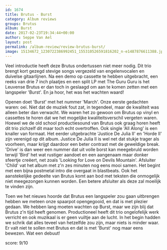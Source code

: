 ```yaml
---
id: 1674
title: Brutus - Burst
category: Album reviews
groups: Brutus
album: Burst
date: 2017-02-23T19:34:44+00:00
author: Seppe Van Ael
layout: post
permalink: /album-review/review-brutus-burst/
image: 15134672_1230722386992451_155310526591816202_n-e1487876611388.jpg
---
```

Veel introductie heeft deze Brutus ondertussen niet meer nodig. Dit trio brengt kort gezegd stevige songs vergezeld van engelenvocalen en duivelse gitaarlijnen. Na een demo op cassette te hebben uitgebracht, een reeks van drie 7 inch plaatjes en een split LP met The Guru Guru is het Leuvense Brutus er dan toch in geslaagd om aan te komen zetten met een langspeler 'Burst'. En ja hoor, het was het wachten waard!

Openen doet 'Burst' met het nummer 'March'. Onze eerste gedachten waren: oei. Niet dat de muziek fout zat, in tegendeel, maar de kwaliteit was alleen beter dan verwacht. We waren het zo gewoon om Brutus op vinyl en cassettes te horen dat we het mogelijke kwaliteitsverschil vergeten waren. Hoewel we de old school productiesound van Brutus ook graag horen heeft dit trio zichzelf dit maar toch echt overtroffen. Ook single 'All Along' is een knaller van formaat. Het eerder uitgebrachte 'Justice De Julia II' en 'Horde II' zijn verenigd op dit album. Justice De Julia II is wel net dat stukje trager als voorheen, maar krijgt daardoor een beter contrast met de geweldige break. 'Drive' is dan weer een nummer dat uit volle borst kan meegebruld worden terwijl 'Bird' het wat rustiger aandoet en een aangenaam maar donker sfeertje creëert, net zoals 'Looking for Love on Devils Mountain'. Afsluiter 'Child' vat het album met z'n zes minuten nog eens mooi samen. Het begint met een bijna postmetal intro die overgaat in blastbeats. Ook het aanstekelijke gedeelte van Brutus komt aan bod met teksten die onmogelijk niet meegezongen kunnen worden. Een betere afsluiter als deze zal moeilijk te vinden zijn.

Toen we het nieuws hoorde dat Brutus een langspeler zou gaan uitbrengen hebben we meteen onze spaarpot opengegooid, en dat is met plezier gedaan. We hebben lang moeten wachten op Burst, maar we zijn blij dat Brutus z'n tijd heeft genomen. Productioneel heeft dit trio ongelofelijk werk verricht en ook muzikaal is er geen vuiltje aan de lucht. In het begin hadden we schrik dat alles teveel van hetzelfde zou zijn, maar niets is minder waar. Er valt niet te sollen met Brutus en dat is met 'Burst' nog maar eens bewezen. Wat een debuut!

score: 9/10
